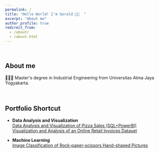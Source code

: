```yaml
---
permalink: /
title: "Hello World! I'm Gerald 👋🏻  "
excerpt: "About me"
author_profile: true
redirect_from: 
  - /about/
  - /about.html
---
```

<br/>

## About me  

👨🏻‍🎓 Master's degree in Industrial Engineering from Universitas Atma Jaya Yogyakarta.  
<br/><br/>


## Portfolio Shortcut  
* **Data Analysis and Visualization**  
[Data Analysis and Visualization of Pizza Sales (SQL+PowerBI)](https://geraldsimanullang.github.io/portfolio/portfolio-3-Data-Analysis-and-Visualization-of-Pizza-Sales-SQL-PowerBI/)  
[Visualization and Analysis of an Online Retail Invoices Dataset](https://geraldsimanullang.github.io/portfolio/portfolio-1-Visualization-and-Analysis-of-an-Online-Retail-Invoices-Dataset/)

* **Machine Learning**  
[Image Classification of Rock-paper-scissors Hand-shaped Pictures](https://geraldsimanullang.github.io/portfolio/portfolio-2-Image-classification-of-rock-paper-scissors-hand-shaped-pictures/)
